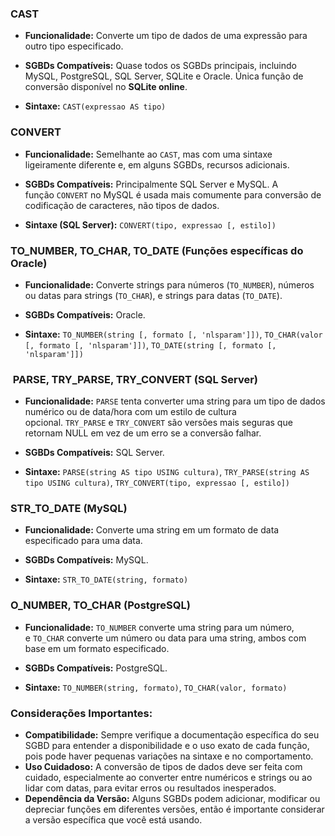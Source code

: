 ### CAST
- **Funcionalidade:** Converte um tipo de dados de uma expressão para outro tipo especificado.
    
- **SGBDs Compatíveis:** Quase todos os SGBDs principais, incluindo MySQL, PostgreSQL, SQL Server, SQLite e Oracle. Única função de conversão disponível no **SQLite online**.
    
- **Sintaxe:** `CAST(expressao AS tipo)`
### CONVERT

- **Funcionalidade:** Semelhante ao `CAST`, mas com uma sintaxe ligeiramente diferente e, em alguns SGBDs, recursos adicionais.
    
- **SGBDs Compatíveis:** Principalmente SQL Server e MySQL. A função `CONVERT` no MySQL é usada mais comumente para conversão de codificação de caracteres, não tipos de dados.
    
- **Sintaxe (SQL Server):** `CONVERT(tipo, expressao [, estilo])`

### TO_NUMBER, TO_CHAR, TO_DATE (Funções específicas do Oracle)

- **Funcionalidade:** Converte strings para números (`TO_NUMBER`), números ou datas para strings (`TO_CHAR`), e strings para datas (`TO_DATE`).
    
- **SGBDs Compatíveis:** Oracle.
    
- **Sintaxe:** `TO_NUMBER(string [, formato [, 'nlsparam']])`, `TO_CHAR(valor [, formato [, 'nlsparam']])`, `TO_DATE(string [, formato [, 'nlsparam']])`


###  PARSE, TRY_PARSE, TRY_CONVERT (SQL Server)

- **Funcionalidade:** `PARSE` tenta converter uma string para um tipo de dados numérico ou de data/hora com um estilo de cultura opcional. `TRY_PARSE` e `TRY_CONVERT` são versões mais seguras que retornam NULL em vez de um erro se a conversão falhar.
    
- **SGBDs Compatíveis:** SQL Server.
    
- **Sintaxe:** `PARSE(string AS tipo USING cultura)`, `TRY_PARSE(string AS tipo USING cultura)`, `TRY_CONVERT(tipo, expressao [, estilo])`
### STR_TO_DATE (MySQL)

- **Funcionalidade:** Converte uma string em um formato de data especificado para uma data.
    
- **SGBDs Compatíveis:** MySQL.
    
- **Sintaxe:** `STR_TO_DATE(string, formato)`
### O_NUMBER, TO_CHAR (PostgreSQL)

- **Funcionalidade:** `TO_NUMBER` converte uma string para um número, e `TO_CHAR` converte um número ou data para uma string, ambos com base em um formato especificado.
    
- **SGBDs Compatíveis:** PostgreSQL.
    
- **Sintaxe:** `TO_NUMBER(string, formato)`, `TO_CHAR(valor, formato)`
### Considerações Importantes:

- **Compatibilidade:** Sempre verifique a documentação específica do seu SGBD para entender a disponibilidade e o uso exato de cada função, pois pode haver pequenas variações na sintaxe e no comportamento.
- **Uso Cuidadoso:** A conversão de tipos de dados deve ser feita com cuidado, especialmente ao converter entre numéricos e strings ou ao lidar com datas, para evitar erros ou resultados inesperados.
- **Dependência da Versão:** Alguns SGBDs podem adicionar, modificar ou depreciar funções em diferentes versões, então é importante considerar a versão específica que você está usando.